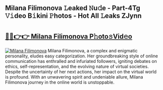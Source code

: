 ## Milana Filimonova 𝙻eaked 𝙽u𝚍e - Part-4Tg 𝚅𝚒deo B𝚒kini 𝙿hotos - Hot All 𝙻eaks ZJynn

# <h2><a href="http://ld3atcr.urlbe.top/?page=Milana+Filimonova">🔗🔗👉👉 Milana Filimonova P𝚑oto𝚜Vid𝚎o</a></h2>

[![Milana Filimonova](https://i.imgur.com/eBuTRDB.gif)](http://ld3atcr.urlbe.top/?page=Milana+Filimonova)
Milana Filimonova, a complex and enigmatic personality, eludes easy categorization. Her groundbreaking style of online communication has enthralled and infuriated followers, igniting debates on ethics, self-representation, and the evolving nature of virtual societies. Despite the uncertainty of her next actions, her impact on the virtual world is profound. With an unwavering spirit and undeniable allure, Milana Filimonova journey in the online world is unstoppable.
